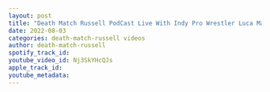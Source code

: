 ```yaml
---
layout: post
title: "Death Match Russell PodCast Live With Indy Pro Wrestler Luca Mancini L"
date: 2022-08-03
categories: death-match-russell videos
author: death-match-russell
spotify_track_id: 
youtube_video_id: Nj3SkYHcQJs
apple_track_id: 
youtube_metadata: 
---
```

